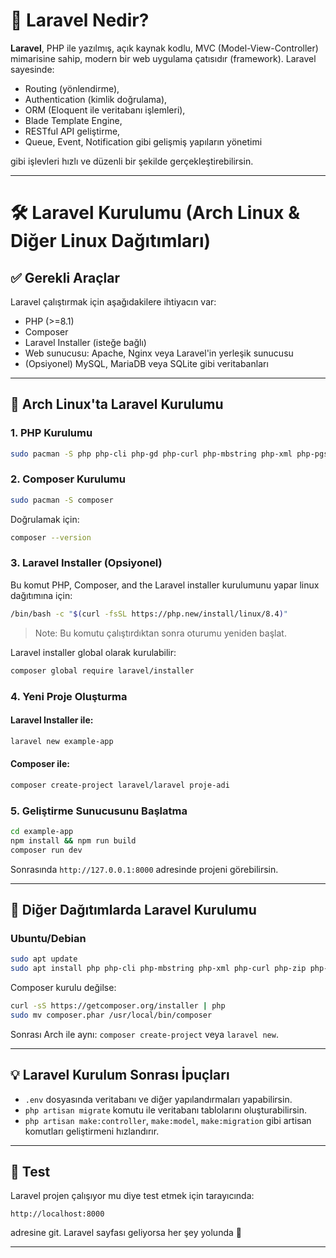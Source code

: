 # 🌟 Laravel Nedir?

**Laravel**, PHP ile yazılmış, açık kaynak kodlu, MVC (Model-View-Controller) mimarisine sahip, modern bir web uygulama çatısıdır (framework). Laravel sayesinde:

- Routing (yönlendirme),
- Authentication (kimlik doğrulama),
- ORM (Eloquent ile veritabanı işlemleri),
- Blade Template Engine,
- RESTful API geliştirme,
- Queue, Event, Notification gibi gelişmiş yapıların yönetimi

gibi işlevleri hızlı ve düzenli bir şekilde gerçekleştirebilirsin.

---

# 🛠 Laravel Kurulumu (Arch Linux & Diğer Linux Dağıtımları)

## ✅ Gerekli Araçlar

Laravel çalıştırmak için aşağıdakilere ihtiyacın var:

- PHP (>=8.1)
- Composer
- Laravel Installer (isteğe bağlı)
- Web sunucusu: Apache, Nginx veya Laravel'in yerleşik sunucusu
- (Opsiyonel) MySQL, MariaDB veya SQLite gibi veritabanları

---

## 🐧 Arch Linux'ta Laravel Kurulumu

### 1. PHP Kurulumu

```bash
sudo pacman -S php php-cli php-gd php-curl php-mbstring php-xml php-pgsql php-sqlite php-intl unzip
```

### 2. Composer Kurulumu

```bash
sudo pacman -S composer
```

Doğrulamak için:

```bash
composer --version
```

### 3. Laravel Installer (Opsiyonel)

Bu komut PHP, Composer, and the Laravel installer kurulumunu yapar linux dağıtımına için:

```bash
/bin/bash -c "$(curl -fsSL https://php.new/install/linux/8.4)"
```

> Note: Bu komutu çalıştırdıktan sonra oturumu yeniden başlat.

Laravel installer global olarak kurulabilir:

```bash
composer global require laravel/installer
```

### 4. Yeni Proje Oluşturma

#### Laravel Installer ile:

```bash
laravel new example-app
```

#### Composer ile:

```bash
composer create-project laravel/laravel proje-adi
```

### 5. Geliştirme Sunucusunu Başlatma

```bash
cd example-app
npm install && npm run build
composer run dev
```

Sonrasında `http://127.0.0.1:8000` adresinde projeni görebilirsin.

---

## 🐧 Diğer Dağıtımlarda Laravel Kurulumu

### Ubuntu/Debian

```bash
sudo apt update
sudo apt install php php-cli php-mbstring php-xml php-curl php-zip php-bcmath unzip curl git composer
```

Composer kurulu değilse:

```bash
curl -sS https://getcomposer.org/installer | php
sudo mv composer.phar /usr/local/bin/composer
```

Sonrası Arch ile aynı: `composer create-project` veya `laravel new`.

---

## 💡 Laravel Kurulum Sonrası İpuçları

- `.env` dosyasında veritabanı ve diğer yapılandırmaları yapabilirsin.
- `php artisan migrate` komutu ile veritabanı tablolarını oluşturabilirsin.
- `php artisan make:controller`, `make:model`, `make:migration` gibi artisan komutları geliştirmeni hızlandırır.

---

## 🧪 Test

Laravel projen çalışıyor mu diye test etmek için tarayıcında:

```
http://localhost:8000
```

adresine git. Laravel sayfası geliyorsa her şey yolunda 🎉

---
